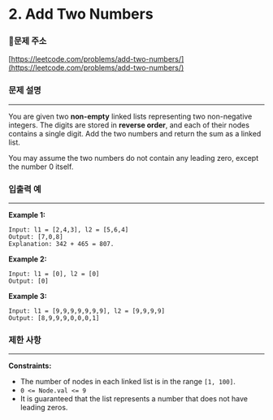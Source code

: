 # 2. Add Two Numbers

### **🚩문제 주소**

[https://leetcode.com/problems/add-two-numbers/](https://leetcode.com/problems/add-two-numbers/)

### 문제 설명

---

You are given two **non-empty** linked lists representing two non-negative integers. The digits are stored in **reverse order**, and each of their nodes contains a single digit. Add the two numbers and return the sum as a linked list.

You may assume the two numbers do not contain any leading zero, except the number 0 itself.

### 입출력 예

---

**Example 1:**
~~~
Input: l1 = [2,4,3], l2 = [5,6,4]
Output: [7,0,8]
Explanation: 342 + 465 = 807.
~~~
**Example 2:**
~~~
Input: l1 = [0], l2 = [0]
Output: [0]
~~~
**Example 3:**
~~~
Input: l1 = [9,9,9,9,9,9,9], l2 = [9,9,9,9]
Output: [8,9,9,9,0,0,0,1]
~~~

### 제한 사항

---

**Constraints:**
- The number of nodes in each linked list is in the range `[1, 100]`.  
- `0 <= Node.val <= 9`  
- It is guaranteed that the list represents a number that does not have leading zeros.  
